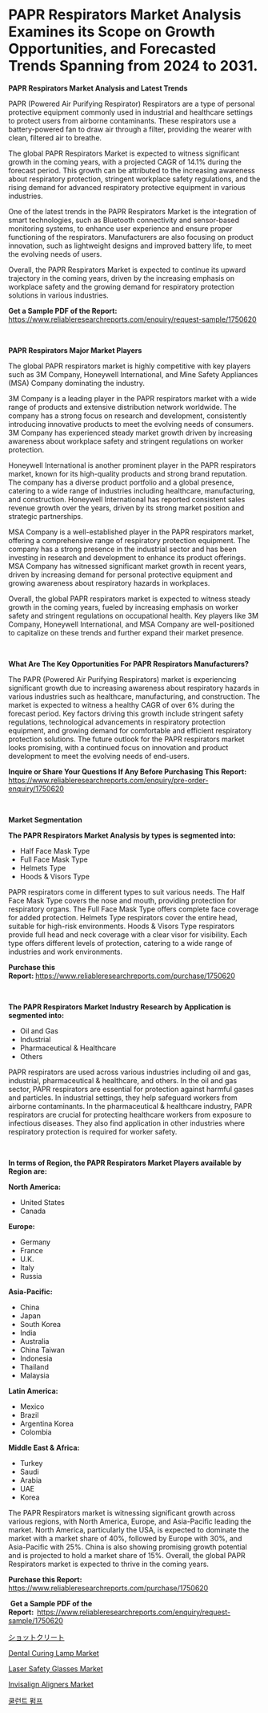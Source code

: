 <p><h1>PAPR Respirators Market Analysis Examines its Scope on Growth Opportunities, and Forecasted Trends Spanning from 2024 to 2031.</h1></p><p><strong>PAPR Respirators Market Analysis and Latest Trends</strong></p>
<p><p>PAPR (Powered Air Purifying Respirator) Respirators are a type of personal protective equipment commonly used in industrial and healthcare settings to protect users from airborne contaminants. These respirators use a battery-powered fan to draw air through a filter, providing the wearer with clean, filtered air to breathe.</p><p>The global PAPR Respirators Market is expected to witness significant growth in the coming years, with a projected CAGR of 14.1% during the forecast period. This growth can be attributed to the increasing awareness about respiratory protection, stringent workplace safety regulations, and the rising demand for advanced respiratory protective equipment in various industries.</p><p>One of the latest trends in the PAPR Respirators Market is the integration of smart technologies, such as Bluetooth connectivity and sensor-based monitoring systems, to enhance user experience and ensure proper functioning of the respirators. Manufacturers are also focusing on product innovation, such as lightweight designs and improved battery life, to meet the evolving needs of users.</p><p>Overall, the PAPR Respirators Market is expected to continue its upward trajectory in the coming years, driven by the increasing emphasis on workplace safety and the growing demand for respiratory protection solutions in various industries.</p></p>
<p><strong>Get a Sample PDF of the Report:&nbsp;</strong> <a href="https://www.reliableresearchreports.com/enquiry/request-sample/1750620">https://www.reliableresearchreports.com/enquiry/request-sample/1750620</a></p>
<p>&nbsp;</p>
<p><strong>PAPR Respirators Major Market Players</strong></p>
<p><p>The global PAPR respirators market is highly competitive with key players such as 3M Company, Honeywell International, and Mine Safety Appliances (MSA) Company dominating the industry. </p><p>3M Company is a leading player in the PAPR respirators market with a wide range of products and extensive distribution network worldwide. The company has a strong focus on research and development, consistently introducing innovative products to meet the evolving needs of consumers. 3M Company has experienced steady market growth driven by increasing awareness about workplace safety and stringent regulations on worker protection.</p><p>Honeywell International is another prominent player in the PAPR respirators market, known for its high-quality products and strong brand reputation. The company has a diverse product portfolio and a global presence, catering to a wide range of industries including healthcare, manufacturing, and construction. Honeywell International has reported consistent sales revenue growth over the years, driven by its strong market position and strategic partnerships.</p><p>MSA Company is a well-established player in the PAPR respirators market, offering a comprehensive range of respiratory protection equipment. The company has a strong presence in the industrial sector and has been investing in research and development to enhance its product offerings. MSA Company has witnessed significant market growth in recent years, driven by increasing demand for personal protective equipment and growing awareness about respiratory hazards in workplaces.</p><p>Overall, the global PAPR respirators market is expected to witness steady growth in the coming years, fueled by increasing emphasis on worker safety and stringent regulations on occupational health. Key players like 3M Company, Honeywell International, and MSA Company are well-positioned to capitalize on these trends and further expand their market presence.</p></p>
<p>&nbsp;</p>
<p><strong>What Are The Key Opportunities For PAPR Respirators Manufacturers?</strong></p>
<p><p>The PAPR (Powered Air Purifying Respirators) market is experiencing significant growth due to increasing awareness about respiratory hazards in various industries such as healthcare, manufacturing, and construction. The market is expected to witness a healthy CAGR of over 6% during the forecast period. Key factors driving this growth include stringent safety regulations, technological advancements in respiratory protection equipment, and growing demand for comfortable and efficient respiratory protection solutions. The future outlook for the PAPR respirators market looks promising, with a continued focus on innovation and product development to meet the evolving needs of end-users.</p></p>
<p><strong>Inquire or Share Your Questions If Any Before Purchasing This Report:</strong> <a href="https://www.reliableresearchreports.com/enquiry/pre-order-enquiry/1750620">https://www.reliableresearchreports.com/enquiry/pre-order-enquiry/1750620</a></p>
<p>&nbsp;</p>
<p><strong>Market Segmentation</strong></p>
<p><strong>The PAPR Respirators Market Analysis by types is segmented into:</strong></p>
<p><ul><li>Half Face Mask Type</li><li>Full Face Mask Type</li><li>Helmets Type</li><li>Hoods & Visors Type</li></ul></p>
<p><p>PAPR respirators come in different types to suit various needs. The Half Face Mask Type covers the nose and mouth, providing protection for respiratory organs. The Full Face Mask Type offers complete face coverage for added protection. Helmets Type respirators cover the entire head, suitable for high-risk environments. Hoods & Visors Type respirators provide full head and neck coverage with a clear visor for visibility. Each type offers different levels of protection, catering to a wide range of industries and work environments.</p></p>
<p><strong>Purchase this Report:&nbsp;</strong><a href="https://www.reliableresearchreports.com/purchase/1750620">https://www.reliableresearchreports.com/purchase/1750620</a></p>
<p>&nbsp;</p>
<p><strong>The PAPR Respirators Market Industry Research by Application is segmented into:</strong></p>
<p><ul><li>Oil and Gas</li><li>Industrial</li><li>Pharmaceutical & Healthcare</li><li>Others</li></ul></p>
<p><p>PAPR respirators are used across various industries including oil and gas, industrial, pharmaceutical & healthcare, and others. In the oil and gas sector, PAPR respirators are essential for protection against harmful gases and particles. In industrial settings, they help safeguard workers from airborne contaminants. In the pharmaceutical & healthcare industry, PAPR respirators are crucial for protecting healthcare workers from exposure to infectious diseases. They also find application in other industries where respiratory protection is required for worker safety.</p></p>
<p>&nbsp;</p>
<p><strong>In terms of Region, the PAPR Respirators Market Players available by Region are:</strong></p>
<p>
    <p> <strong> North America: </strong>
        <ul>
            <li>United States</li>
            <li>Canada</li>
        </ul>
        </p> 
    <p> <strong> Europe: </strong>
        <ul>
            <li>Germany</li>
            <li>France</li>
            <li>U.K.</li>
            <li>Italy</li>
            <li>Russia</li>
        </ul>
        </p> 
    <p> <strong> Asia-Pacific: </strong>
        <ul>
            <li>China</li>
            <li>Japan</li>
            <li>South Korea</li>
            <li>India</li>
            <li>Australia</li>
            <li>China Taiwan</li>
            <li>Indonesia</li>
            <li>Thailand</li>
            <li>Malaysia</li>
        </ul>
        </p> 
    <p> <strong> Latin America: </strong>
        <ul>
            <li>Mexico</li>
            <li>Brazil</li>
            <li>Argentina Korea</li>
            <li>Colombia</li>
        </ul>
        </p> 
    <p> <strong> Middle East & Africa: </strong>
        <ul>
            <li>Turkey</li>
            <li>Saudi</li>
            <li>Arabia</li>
            <li>UAE</li>
            <li>Korea</li>
        </ul>
    </p>
    </p>
<p><p>The PAPR Respirators market is witnessing significant growth across various regions, with North America, Europe, and Asia-Pacific leading the market. North America, particularly the USA, is expected to dominate the market with a market share of 40%, followed by Europe with 30%, and Asia-Pacific with 25%. China is also showing promising growth potential and is projected to hold a market share of 15%. Overall, the global PAPR Respirators market is expected to thrive in the coming years.</p></p>
<p><strong>Purchase this Report: </strong><a href="https://www.reliableresearchreports.com/purchase/1750620">https://www.reliableresearchreports.com/purchase/1750620</a></p>
<p>&nbsp;<strong>Get a Sample PDF of the Report:&nbsp;&nbsp;</strong><a href="https://www.reliableresearchreports.com/enquiry/request-sample/1750620">https://www.reliableresearchreports.com/enquiry/request-sample/1750620</a></p>
<p><strong></strong></p>
<p><p><a href="https://github.com/bucuel854722/Market-Research-Report-List-1/blob/main/73068184373.md">ショットクリート</a></p><p><a href="https://issuu.com/reportprime-2/docs/dental-curing-lamp-market-size-2030.pptx">Dental Curing Lamp Market</a></p><p><a href="https://github.com/cecuraprangm/Market-Research-Report-List-1/blob/main/laser-safety-glasses-market.md">Laser Safety Glasses Market</a></p><p><a href="https://issuu.com/reportprime-2/docs/invisalign-aligners-market-size-2030.pptx">Invisalign Aligners Market</a></p><p><a href="https://github.com/khytkeqagplkzqvh/Market-Research-Report-List-1/blob/main/92452023976.md">쿨런트 펌프</a></p></p>